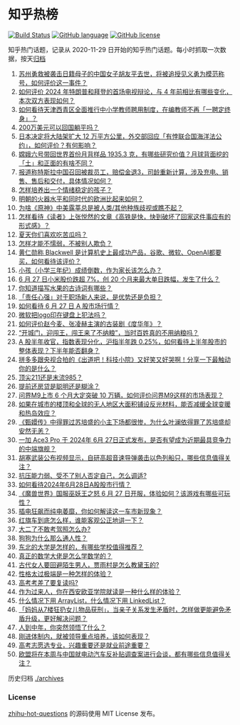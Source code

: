 # 知乎热榜
[![Build Status](https://github.com/ToWeLong/zhihu-hot-questions/workflows/CI/badge.svg)](https://github.com/ToWeLong/zhihu-hot-questions/actions)
[![GitHub language](https://img.shields.io/badge/language-golang-orange.svg)](https://golang.org/)
[![GitHub license](https://img.shields.io/github/license/ToWeLong/zhihu-hot-questions)](https://github.com/ToWeLong/zhihu-hot-questions/blob/main/LICENSE)

知乎热门话题，记录从 2020-11-29 日开始的知乎热门话题。每小时抓取一次数据，按天[归档](./archives)

<!-- BEGIN -->

1. [苏州勇救被袭击日籍母子的中国女子胡友平去世，将被追授见义勇为模范称号，如何评价这一事件？](https://www.zhihu.com/question/660151512)
1. [如何评价 2024 年特朗普和拜登的首场电视辩论，与 4 年前相比有哪些变化，本次双方表现如何？](https://www.zhihu.com/question/660149193)
1. [如何看待天津西青区全面推行中小学教师聘用制度，在编教师不再「一聘定终身」？](https://www.zhihu.com/question/660076277)
1. [200万美元可以回国躺平吗？](https://www.zhihu.com/question/659919257)
1. [日本决定将大陆架扩大 12 万平方公里，外交部回应「有悖联合国海洋法公约」，如何评价？有何影响？](https://www.zhihu.com/question/660078666)
1. [嫦娥六号带回世界首份月背样品 1935.3 克，有哪些研究价值？月球背面挖的「土」和正面的有啥不同？](https://www.zhihu.com/question/660154859)
1. [报道称特斯拉中国召回被裁员工，赔偿金退3，司龄重新计算，涉及充电、销售、售后和交付，具体情况如何？](https://www.zhihu.com/question/660154060)
1. [怎样培养出一个情绪稳定的孩子？](https://www.zhihu.com/question/655219648)
1. [明朝的火器水平和同时代的欧洲比起来如何？](https://www.zhihu.com/question/48755464)
1. [为啥《原神》中美露莘总是被人类/其他种族歧视或瞧不起？](https://www.zhihu.com/question/659919185)
1. [怎样看待《读者》上张悦然的文章《高铁是快，快到破坏了回家这件事应有的形式感》？](https://www.zhihu.com/question/660049489)
1. [夏天你们喜欢吃苦瓜吗？](https://www.zhihu.com/question/659231308)
1. [怎样才能不懦弱，不被别人欺负？](https://www.zhihu.com/question/659541156)
1. [黄仁勋称 Blackwell 是计算机史上最成功产品，谷歌、微软、OpenAI都要买，如何看待该评价？](https://www.zhihu.com/question/660076659)
1. [小孩（小学三年纪）成绩倒数，作为家长该怎么办？](https://www.zhihu.com/question/659776311)
1. [6 月 27 日小米股价跌超 7%，创 20 个月来最大单日跌幅，发生了什么？](https://www.zhihu.com/question/660084814)
1. [你知道描写水果的古诗词有哪些？](https://www.zhihu.com/question/660084337)
1. [「责任心强」对于职场新人来说，是优势还是负担？](https://www.zhihu.com/question/658821452)
1. [如何看待 6 月 27 日 A 股市场行情？](https://www.zhihu.com/question/660049304)
1. [微软把logo印在键盘上犯法吗？](https://www.zhihu.com/question/659830519)
1. [如何评价赵今麦、张凌赫主演的古装剧《度华年》？](https://www.zhihu.com/question/659976890)
1. [“开城门，迎闯王，闯王来了不纳粮”，当时百姓真的不用纳粮吗？](https://www.zhihu.com/question/605602215)
1. [A 股半年收官，指数表现分化，沪指半年跌 0.25%，如何看待上半年股市的整体表现？下半年能否翻身？](https://www.zhihu.com/question/660148292)
1. [拼多多跟央视合拍的《出道吧！科技小院》又好笑又好哭啊！分享一下最触动你的是什么？](https://www.zhihu.com/question/660159497)
1. [顶尖211还是末流985？](https://www.zhihu.com/question/659071342)
1. [提前还房贷是聪明还是糊涂？](https://www.zhihu.com/question/650508084)
1. [问界M9上市 6 个月大定突破 10 万辆，如何评价问界M9这样的市场表现？](https://www.zhihu.com/question/659951618)
1. [如果在城市的楼顶和全球的无人地区大面积铺设反光材料，能否减缓全球变暖和热岛效应？](https://www.zhihu.com/question/658624360)
1. [《甄嬛传》中得罪过苏培盛的小主下场都很惨，为什么叶澜依得罪了苏培盛却安然无恙？](https://www.zhihu.com/question/528123741)
1. [一加 Ace3 Pro 于 2024年 6月 27日正式发布，是否有望成为近期最具竞争力的中端旗舰？](https://www.zhihu.com/question/660102078)
1. [胡塞武装公布视频显示，自研高超音速导弹袭击以色列船只，哪些信息值得关注？](https://www.zhihu.com/question/660078328)
1. [抗压能力弱、受不了别人否定自己，怎么调适?](https://www.zhihu.com/question/659946148)
1. [如何看待2024年6月28日A股股市行情？](https://www.zhihu.com/question/660047693)
1. [《魔兽世界》国服巫妖王之怒 6 月 27 日开服，体验如何？该游戏有哪些可玩性？](https://www.zhihu.com/question/660048574)
1. [插电狂飙而纯电萎靡，你如何解读这一车市新现象？](https://www.zhihu.com/question/660051159)
1. [红旗车到底怎么样，谁能客观公正地讲一下？](https://www.zhihu.com/question/326514271)
1. [大二了不敢考驾照怎么办?](https://www.zhihu.com/question/659950714)
1. [狗狗为什么那么通人性？](https://www.zhihu.com/question/19911052)
1. [东北的大学是怎样的，有哪些学校值得推荐？](https://www.zhihu.com/question/660021188)
1. [真正的数学大佬是怎么学数学的？](https://www.zhihu.com/question/598628159)
1. [古代女人要回避陌生男人，贾雨村是怎么教黛玉的?](https://www.zhihu.com/question/659653924)
1. [性格太过极端是一种怎样的体验？](https://www.zhihu.com/question/264769685)
1. [高考考差了要复读吗?](https://www.zhihu.com/question/659894807)
1. [作为过来人，你在西安欧亚学院就读是一种什么样的体验？](https://www.zhihu.com/question/658332935)
1. [什么情况下用 ArrayList，什么情况下用 LinkedList？](https://www.zhihu.com/question/630880928)
1. [「妈妈从7楼狂扔女儿物品获刑」，当亲子关系发生矛盾时，怎样做更能避免矛盾升级，更好解决问题？](https://www.zhihu.com/question/660059531)
1. [人到中年，你突然领悟了什么？](https://www.zhihu.com/question/657301073)
1. [刚进体制内，就被领导重点培养，该如何表现？](https://www.zhihu.com/question/659418711)
1. [高考志愿选专业，兴趣重要还是就业前途重要？](https://www.zhihu.com/question/656737925)
1. [欧盟将在本周与中国就电动汽车反补贴调查案进行会谈，都有哪些信息值得关注？](https://www.zhihu.com/question/659947271)

<!-- END -->

历史归档 [./archives](./archives)


### License
[zhihu-hot-questions](https://github.com/towelong/zhihu-hot-questions) 的源码使用 MIT License 发布。